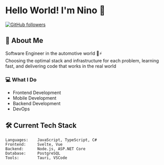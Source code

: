 # Hello World! I'm Nino 👋

[![GitHub followers](https://img.shields.io/github/followers/ninogjoni?label=Follow&style=social)](https://github.com/ninogjoni)

## 🚀 About Me
Software Engineer in the automotive world 🚗⚡  
Choosing the optimal stack and infrastructure for each problem, learning fast, and delivering code that works in the real world

### 💻 What I Do
- Frontend Development
- Mobile Development
- Backend Development
- DevOps 

## 🛠️ Current Tech Stack
```text
Languages:    JavaScript, TypeScript, C#
Frontend:     Svelte, Vue  
Backend:      Node.js, ASP.NET Core
Database:     PostgreSQL
Tools:        Tauri, VSCode
```



